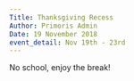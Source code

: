 ```yaml
---
Title: Thanksgiving Recess
Author: Primoris Admin
Date: 19 November 2018
event_detail: Nov 19th - 23rd
---
```


No school, enjoy the break!

